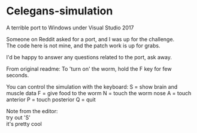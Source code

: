 # Celegans-simulation
A terrible port to Windows under Visual Studio 2017

Someone on Reddit asked for a port, and I was up for the challenge. <br>
The code here is not mine, and the patch work is up for grabs.

I'd be happy to answer any questions related to the port, ask away.



From original readme:
To 'turn on' the worm, hold the F key for few seconds.

You can control the simulation with the keyboard:
S = show brain and muscle data
F = give food to the worm
N = touch the worm nose
A = touch anterior
P = touch posterior
Q = quit


Note from the editor:
  <br> try out 'S'
  <br> it's pretty cool

